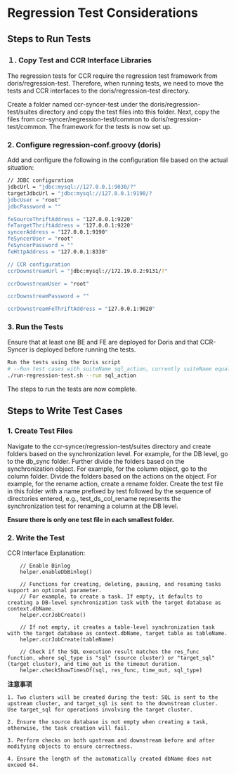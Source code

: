 # Regression Test Considerations
## Steps to Run Tests
### １. Copy Test and CCR Interface Libraries
The regression tests for CCR require the regression test framework from doris/regression-test. Therefore, when running tests, we need to move the tests and CCR interfaces to the doris/regression-test directory.

Create a folder named ccr-syncer-test under the doris/regression-test/suites directory and copy the test files into this folder. Next, copy the files from ccr-syncer/regression-test/common to doris/regression-test/common. The framework for the tests is now set up.
### 2. Configure regression-conf.groovy (doris)
Add and configure the following in the configuration file based on the actual situation:
```bash
// JDBC configuration
jdbcUrl = "jdbc:mysql://127.0.0.1:9030/?"
targetJdbcUrl = "jdbc:mysql://127.0.0.1:9190/?
jdbcUser = "root"
jdbcPassword = ""

feSourceThriftAddress = "127.0.0.1:9220"
feTargetThriftAddress = "127.0.0.1:9220"
syncerAddress = "127.0.0.1:9190"
feSyncerUser = "root"
feSyncerPassword = ""
feHttpAddress = "127.0.0.1:8330"

// CCR configuration
ccrDownstreamUrl = "jdbc:mysql://172.19.0.2:9131/?"

ccrDownstreamUser = "root"

ccrDownstreamPassword = ""

ccrDownstreamFeThriftAddress = "127.0.0.1:9020"
```
### 3. Run the Tests
Ensure that at least one BE and FE are deployed for Doris and that CCR-Syncer is deployed before running the tests.
```bash
Run the tests using the Doris script
# --Run test cases with suiteName sql_action, currently suiteName equals the prefix of the file name, the example corresponds to the test file sql_action.groovy
./run-regression-test.sh --run sql_action
```
The steps to run the tests are now complete.
## Steps to Write Test Cases
### 1. Create Test Files
Navigate to the ccr-syncer/regression-test/suites directory and create folders based on the synchronization level. For example, for the DB level, go to the db_sync folder. Further divide the folders based on the synchronization object. For example, for the column object, go to the column folder. Divide the folders based on the actions on the object. For example, for the rename action, create a rename folder. Create the test file in this folder with a name prefixed by test followed by the sequence of directories entered, e.g., test_ds_col_rename represents the synchronization test for renaming a column at the DB level.

**Ensure there is only one test file in each smallest folder.**
### 2. Write the Test
CCR Interface Explanation:
```
    // Enable Binlog
    helper.enableDbBinlog()

    // Functions for creating, deleting, pausing, and resuming tasks support an optional parameter.
    // For example, to create a task. If empty, it defaults to creating a DB-level synchronization task with the target database as context.dbName.
    helper.ccrJobCreate()

    // If not empty, it creates a table-level synchronization task with the target database as context.dbName, target table as tableName.
    helper.ccrJobCreate(tableName)

    // Check if the SQL execution result matches the res_func function, where sql_type is "sql" (source cluster) or "target_sql" (target cluster), and time_out is the timeout duration.
    helper.checkShowTimesOf(sql, res_func, time_out, sql_type)
```
**注意事项**
```
1. Two clusters will be created during the test: SQL is sent to the upstream cluster, and target_sql is sent to the downstream cluster. Use target_sql for operations involving the target cluster.

2. Ensure the source database is not empty when creating a task, otherwise, the task creation will fail.

3. Perform checks on both upstream and downstream before and after modifying objects to ensure correctness.

4. Ensure the length of the automatically created dbName does not exceed 64.
```